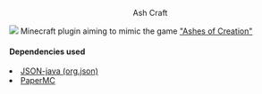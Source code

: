 <p align="center" size="3em">Ash Craft</p>

<img src="https://ashesofcreation.wiki/images/thumb/c/cb/ashes-of-creation-new-logo.png/450px-ashes-of-creation-new-logo.png">
Minecraft plugin aiming to mimic the game <a href="https://ashesofcreation.com/">"Ashes of Creation"</a>



#### Dependencies used
<li><a href="https://mvnrepository.com/artifact/org.json/json">JSON-java (org.json)</a></li>
<li><a href="https://papermc.io/">PaperMC</a></li>

